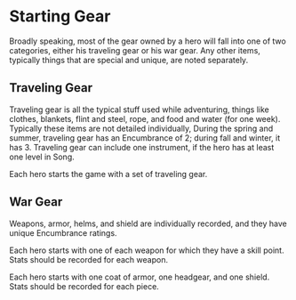 # Starting Gear

Broadly speaking, most of the gear owned by a hero will fall into one of two categories, either his traveling gear or his war gear.  Any other items, typically things that are special and unique, are noted separately.

## Traveling Gear

Traveling gear is all the typical stuff used while adventuring, things like clothes, blankets, flint and steel, rope, and food and water (for one week).  Typically these items are not detailed individually,  During the spring and summer, traveling gear has an Encumbrance of 2; during fall and winter, it has 3.  Traveling gear can include one instrument, if the hero has at least one level in Song.

Each hero starts the game with a set of traveling gear.

## War Gear

Weapons, armor, helms, and shield are individually recorded, and they have unique Encumbrance ratings.

Each hero starts with one of each weapon for which they have a skill point.  Stats should be recorded for each weapon.

Each hero starts with one coat of armor, one headgear, and one shield.  Stats should be recorded for each piece.


